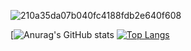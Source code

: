 ![210a35da07b040fc4188fdb2e640f608](https://user-images.githubusercontent.com/104678798/167266019-e69a4122-2c3e-4dbc-bacd-f3d03661fe07.gif)






[![Anurag's GitHub stats](https://github-readme-stats.vercel.app/api?username=Clem7777&show_icons=true&title_color=fff&icon_color=79ff97&text_color=9f9f9f&bg_color=151515) [![Top Langs](https://github-readme-stats.vercel.app/api/top-langs/?username=anuraghazra&layout=compact)](https://github.com/anuraghazra/github-readme-stats)
